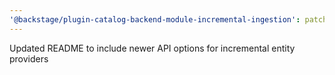 ```yaml
---
'@backstage/plugin-catalog-backend-module-incremental-ingestion': patch
---
```


Updated README to include newer API options for incremental entity providers
